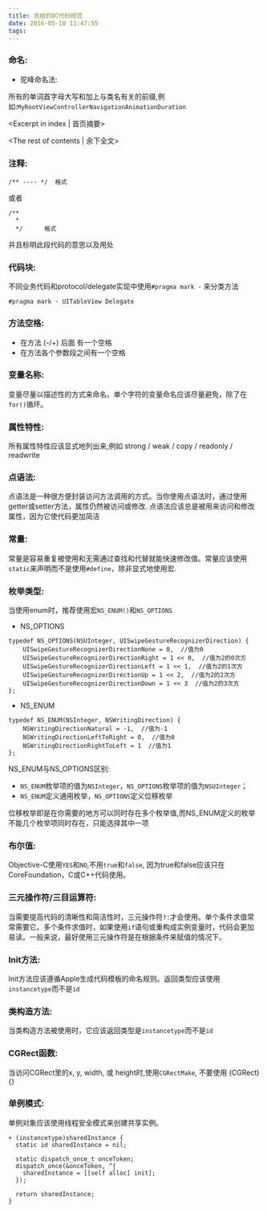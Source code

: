 ```yaml
---
title: 总结的OC代码规范
date: 2016-05-10 11:47:55
tags:
---
```


### 命名:

* 驼峰命名法:

所有的单词首字母大写和加上与类名有关的前缀,例如:`MyRootViewControllerNavigationAnimationDuration`

<Excerpt in index | 首页摘要>
 <!-- more -->
<The rest of contents | 余下全文>

### 注释:

```
/** ---- */  格式
```
或者
```
/**
  *
  */      格式
```
并且标明此段代码的意思以及用处

### 代码块:
不同业务代码和protocol/delegate实现中使用`#pragma mark -` 来分类方法

`#pragma mark - UITableView Delegate`


### 方法空格:

* 在方法 (-/+) 后面 有一个空格
* 在方法各个参数段之间有一个空格

### 变量名称:

变量尽量以描述性的方式来命名。单个字符的变量命名应该尽量避免，除了在`for()`循环。


### 属性特性:
所有属性特性应该显式地列出来,例如 strong / weak / copy / readonly / readwrite

### 点语法:

点语法是一种很方便封装访问方法调用的方式。当你使用点语法时，通过使用getter或setter方法，属性仍然被访问或修改.
点语法应该总是被用来访问和修改属性，因为它使代码更加简洁

### 常量:
常量是容易重复被使用和无需通过查找和代替就能快速修改值。常量应该使用`static`来声明而不是使用`#define`，除非显式地使用宏.

### 枚举类型:

当使用enum时，推荐使用宏`NS_ENUM()`和`NS_OPTIONS`
* NS_OPTIONS
```
typedef NS_OPTIONS(NSUInteger, UISwipeGestureRecognizerDirection) {
    UISwipeGestureRecognizerDirectionNone = 0,  //值为0
    UISwipeGestureRecognizerDirectionRight = 1 << 0,  //值为2的0次方
    UISwipeGestureRecognizerDirectionLeft = 1 << 1,  //值为2的1次方
    UISwipeGestureRecognizerDirectionUp = 1 << 2,  //值为2的2次方
    UISwipeGestureRecognizerDirectionDown = 1 << 3  //值为2的3次方
};
```
* NS_ENUM
```
typedef NS_ENUM(NSInteger, NSWritingDirection) {
    NSWritingDirectionNatural = -1,  //值为-1    
    NSWritingDirectionLeftToRight = 0,  //值为0
    NSWritingDirectionRightToLeft = 1  //值为1       
};
```
NS_ENUM与NS_OPTIONS区别:
* `NS_ENUM`枚举项的值为`NSInteger`，`NS_OPTIONS`枚举项的值为`NSUInteger`；
* `NS_ENUM`定义通用枚举，`NS_OPTIONS`定义位移枚举

位移枚举即是在你需要的地方可以同时存在多个枚举值,而NS_ENUM定义的枚举不能几个枚举项同时存在，只能选择其中一项

### 布尔值:
Objective-C使用`YES`和`NO`,不用`true`和`false`,
因为true和false应该只在CoreFoundation，C或C++代码使用。

### 三元操作符/三目运算符:
当需要提高代码的清晰性和简洁性时，三元操作符`?:`才会使用。单个条件求值常常需要它。多个条件求值时，如果使用`if`语句或重构成实例变量时，代码会更加易读。一般来说，最好使用三元操作符是在根据条件来赋值的情况下。

### Init方法:
Init方法应该遵循Apple生成代码模板的命名规则。返回类型应该使用`instancetype`而不是`id`

### 类构造方法:
当类构造方法被使用时，它应该返回类型是`instancetype`而不是`id`

### CGRect函数:
当访问CGRect里的x, y, width, 或 height时,使用`CGRectMake`, 不要使用 (CGRect){}

### 单例模式:
单例对象应该使用线程安全模式来创建共享实例。

```
+ (instancetype)sharedInstance {
  static id sharedInstance = nil;

  static dispatch_once_t onceToken;
  dispatch_once(&onceToken, ^{
    sharedInstance = [[self alloc] init];
  });

  return sharedInstance;
}
```
